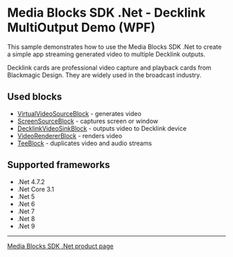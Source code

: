 # Media Blocks SDK .Net - Decklink MultiOutput Demo (WPF)

This sample demonstrates how to use the Media Blocks SDK .Net to create a simple app streaming generated video to multiple Decklink outputs.

Decklink cards are professional video capture and playback cards from Blackmagic Design. They are widely used in the broadcast industry.

## Used blocks

- [VirtualVideoSourceBlock](https://www.visioforge.com/help/docs/dotnet/mediablocks/Sources/VirtualVideoSourceBlock/) - generates video
- [ScreenSourceBlock](https://www.visioforge.com/help/docs/dotnet/mediablocks/Sources/ScreenSourceBlock/) - captures screen or window
- [DecklinkVideoSinkBlock](https://www.visioforge.com/help/docs/dotnet/mediablocks/Decklink/DecklinkVideoSinkBlock/) - outputs video to Decklink device
- [VideoRendererBlock](https://www.visioforge.com/help/docs/dotnet/mediablocks/VideoRendering/) - renders video
- [TeeBlock](https://www.visioforge.com/help/docs/dotnet/mediablocks/Special/TeeBlock/) - duplicates video and audio streams

## Supported frameworks

- .Net 4.7.2
- .Net Core 3.1
- .Net 5
- .Net 6
- .Net 7
- .Net 8
- .Net 9

---

[Media Blocks SDK .Net product page](https://www.visioforge.com/media-blocks-sdk)
